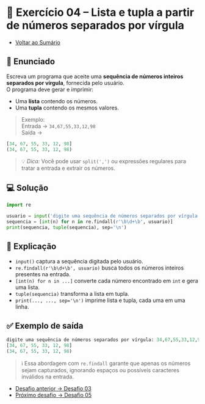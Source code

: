# 🐍 Exercício 04 – Lista e tupla a partir de números separados por vírgula

- [Voltar ao Sumário](./SUMARIO.md)  

## 🧩 Enunciado

Escreva um programa que aceite uma **sequência de números inteiros separados por vírgula**, fornecida pelo usuário.  
O programa deve gerar e imprimir:

- Uma **lista** contendo os números.
- Uma **tupla** contendo os mesmos valores.

> Exemplo:  
Entrada → `34,67,55,33,12,98`  
Saída →  
```python
[34, 67, 55, 33, 12, 98]  
(34, 67, 55, 33, 12, 98)
```

> 💡 *Dica:* Você pode usar `split(',')` ou expressões regulares para tratar a entrada e extrair os números.

## 💻 Solução

```python
import re

usuario = input('digite uma sequência de números separados por vírgula: ')
sequencia = [int(n) for n in re.findall(r'\b\d+\b', usuario)]
print(sequencia, tuple(sequencia), sep='\n')
```

## 🧠 Explicação

- `input()` captura a sequência digitada pelo usuário.
- `re.findall(r'\b\d+\b', usuario)` busca todos os números inteiros presentes na entrada.
- `[int(n) for n in ...]` converte cada número encontrado em `int` e gera uma lista.
- `tuple(sequencia)` transforma a lista em tupla.
- `print(..., ..., sep='\n')` imprime lista e tupla, cada uma em uma linha.

## ✅ Exemplo de saída

```python
digite uma sequência de números separados por vírgula: 34,67,55,33,12,98
[34, 67, 55, 33, 12, 98]
(34, 67, 55, 33, 12, 98)
```

> ℹ️ Essa abordagem com `re.findall` garante que apenas os números sejam capturados, ignorando espaços ou possíveis caracteres inválidos na entrada.

- [Desafio anterior → Desafio 03](./desafio_03.md)  
- [Próximo desafio → Desafio 05](./desafio_05.md)